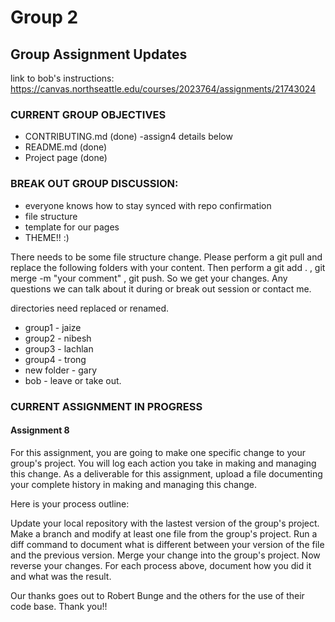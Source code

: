 # Group 2

## Group Assignment Updates

 link to bob's instructions: https://canvas.northseattle.edu/courses/2023764/assignments/21743024

### CURRENT GROUP OBJECTIVES

* CONTRIBUTING.md (done) -assign4 details below
* README.md (done)
* Project page (done)


### BREAK OUT GROUP DISCUSSION:

* everyone knows how to stay synced with repo confirmation
* file structure
* template for our pages
* THEME!! :)

There needs to be some file structure change. Please perform a  git pull and replace the following folders with your content. Then perform a git add . , git merge -m "your comment" , git push. So we get your changes. Any questions we can talk about it during or break out session or contact me.

directories need replaced or renamed.

* group1 - jaize
* group2 - nibesh
* group3 - lachlan
* group4 - trong
* new folder - gary
* bob - leave or take out.

### CURRENT ASSIGNMENT IN PROGRESS
#### Assignment 8
For this assignment, you are going to make one specific change to your group's project. You will log each action you take in making and managing this change. As a deliverable for this assignment, upload a file documenting your complete history in making and managing this change.

Here is your process outline:

Update your local repository with the lastest version of the group's project. 
Make a branch and modify at least one file from the group's project.
Run a diff command to document what is different between your version of the file and the previous version. 
Merge your change into the group's project.
Now reverse your changes. 
For each process above, document how you did it and what was the result. 


Our thanks goes out to Robert Bunge and the others for the use of their code base. Thank you!!
